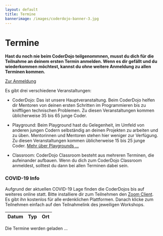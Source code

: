 ```yaml
---
layout: default
title: Termine
bannerimage: /images/coderdojo-banner-3.jpg
---
```


# Termine

**Hast du noch nie beim CoderDojo teilgenommnen, musst du dich für die Teilnahme an deinem ersten Termin anmelden. Wenn es dir gefällt und du wiederkommen möchtest, kannst du ohne weitere Anmeldung zu allen Terminen kommen.**

<p class="text-center"><a class="btn btn-material-light-blue-700" href="/anmeldung.html">Zur Anmeldung</a></p>

Es gibt drei verschiedene Veranstaltungen:

- <span class="type-coderdojo">CoderDojo</span>: Das ist unsere Hauptveranstaltung. Beim CoderDojo helfen dir Mentoren von deinen ersten Schritten im Programmieren bis zu kniffligen technischen Problemen. Zu diesen Veranstaltungen kommen üblicherweise 35 bis 65 junge Coder.

- <span class="type-playground">Playground</span>: Beim Playground hast du Gelegenheit, im Umfeld von anderen jungen Codern selbständig an deinen Projekten zu arbeiten und zu üben. Mentorinnen und Mentoren stehen hier weniger zur Verfügung. Zu diesen Veranstaltungen kommen üblicherweise 15 bis 25 junge Coder. [Mehr über Playgrounds&nbsp;...](/infos/playground.html)

- <span class="type-classroom">Classroom</span>: CoderDojo Classroom besteht aus mehreren Terminen, die aufeinander aufbauen. Wenn du dich zum CoderDojo Classroom anmeldest, solltest du dann bei allen Terminen dabei sein.

<div class="corona-info">
<h3>COVID-19 Info</h3>
Aufgrund der aktuellen COVID-19 Lage finden die CoderDojos bis auf weiteres online statt. Bitte installiere dir zum Teilnehmen den <a href="https://zoom.us/download" target="_blank">Zoom Client</a>. Es gibt ihn kostenlos für alle erdenklichen Plattformen. Danach klicke zum Teilnehmen einfach auf den Teilnahmelink des jeweiligen Workshops.</div>

<table class="table" id="eventsTable">
	<thead>
		<tr>
			<th>Datum</th>
			<th>Typ</th>
			<th>Ort</th>
		</tr>
	</thead>
	<tbody>
	</tbody>
</table>

<p class="loadingText">Die Termine werden geladen ...</p>

<script language="javascript">
	Date.prototype.addDays = function(days) {
		var dat = new Date(this.valueOf());
		dat.setDate(dat.getDate() + days);
		return dat;
	}

	var eventsTable = $("#eventsTable");

	$.get("https://participants-management-service.azurewebsites.net/api/events/?past=false", function(data) {
		var additionalEvents = [
			{ date: new Date(2017, 6, 7), title: "Sommerferien 2017", type: "header" },
			{ date: new Date(2017, 6, 13), title: "Sommerferien 2017", type: "header" },
			{ date: new Date(2017, 8, 14), title: "Wintersemester 2017 / 2018", type: "header" }
		].filter(function(event) { return event.date >= new Date(); });
		
		data = data.concat(additionalEvents).sort(function(a, b) {
			a = new Date(a.date);
			b = new Date(b.date);
			return a > b ? 1 : a < b ? -1 : 0;
		});

		var row = "<tr>";
		row += "<td>Freitag, 15. Mai 2020</td>";
		row += "<td class='type-coderdojo'>CoderDojo Online</td>";
		row += "<td>";

		var workshops = [];

		workshops.push({
			time: "13:45 - 15:45",
			title: "Dynamische Webseite mit Node.js",
			description: "Dynamischen Webseiten sind in der Lage sich Informationen zu merken und diese zu verarbeiten, weil unser Code nicht nur im Browser sondern auch am Webserver selbst ausgeführt wird. Das gibt uns Möglichkeiten, die man mit statischen Webseiten nicht hat. Wir werden an unserer ChatApp weiterarbeiten.",
			prerequisites: "<p>Grundlegende Kenntnisse:</p><ul><li>beim Programmieren (z.B. mit JavaScript, Java, C#, C++, ...)</li><li>HTML</li></ul><p>Software:</p><ul><li>einen Texteditor wie z.B. <a href=\"https://notepad-plus-plus.org/\" target=\"_blank\">Notepad++</a>, <a href=\"https://code.visualstudio.com/\" target=\"_blank\">Visual Studio Code</a></li><li><a href=\"https://nodejs.org/en/download/\" target=\"_blank\">Node.js</a></li></ul>",
			mentors: ["Thomas"],
			link: "https://us02web.zoom.us/j/81407411826?pwd=SVlNWlJuTmIvaitEaHhjT3hDenljZz09"
		});

		workshops.push({
			time: "13:45 - 15:45",
			title: "Virtuelles Elektronikbasteln",
			description: "Wir werden werden mit vier Widerständen einen sogenannte Messbrücke aufbauen und die Spannung und den Strom messen und die Effekte besprechen. Mit dem Arduino machen wir diesesmal einen Rauchmelder mit einem Gassensor und vergleichen den Blockcode mit den Textcode.",
			prerequisites: "Ein Computer mit <a href=\"https://www.tinkercad.com\" target=\"_blank\">Tinkercad</a> Zugang.",
			mentors: ["Günther", "Michael"],
			link: "https://us02web.zoom.us/j/88265661736?pwd=aFUrUHRFQ3U5OFRPQ2Q3aWd2UWdLUT09"
		});

		workshops.push({
			time: "13:45 - 15:45",
			title: "Microbit Einsteiger",
			description: "Auf einem virtuellen oder wenn bei euch vorhanden echten Micro:bit werden wir ein Einsteiger gerechtes Projekt gemeinsam umsetzen und wenn Zeit bleibt einfach weiter dran tüfteln.",
			prerequisites: "<ul><li>Installiertes <a href=\"https://www.microsoft.com/de-at/p/makecode-for-micro-bit/9pjc7sv48lcx?rtc=1#activetab=pivot:overviewtab\" target=\"_blank\">MakeCode for micro:bit</a></li><li>oder <a href=\"https://makecode.microbit.org/\" target=\"_blank\">Onlinevariante von MakeCode for micro:bit</a></li></ul>",
			mentors: ["Daniel"],
			link: "https://us02web.zoom.us/j/84399293341?pwd=dkV1VGErU1F4TjAyTXJUdFMwRit4dz09"
		});

		workshops.push({
			time: "13:45 - 15:45",
			title: "Minecraft Redstone",
			description: "Diese Woche wird es wieder technischer! Wir werden uns verschiedene Kombinationsschlösser ansehen, die schnell sehr kompliziert werden können :)",
			prerequisites: "Ihr braucht einen offiziellen Minecraft Account und die Java-Minecraft Version 1.15.2 installiert. Wir werden auf einem gemeinsamen Server unsere Übungen machen.",
			mentors: ["Matthias", "Jan"],
			link: "https://us02web.zoom.us/j/84022879780?pwd=RiszWmpPM1oyL1h4Nmh5ZDN4c21QUT09"
		});

		workshops.push({
			time: "13:45 - 15:45",
			title: "Scratch Hacking mit Node.js und TypeScript",
			description: "Letzte Woche haben wir das Dateiformat von Scratch zerlegt und dabei etwas über ZIP-Archive und JSON gelernt. Anschließend haben wir das Grundgerüst unseres Node.js-Programms zum Generieren eines Scratch-Spiels mit Code gebaut. Diese Woche machen wir mit dem eigentlichen, automatischen Bauen des Scratch-Spiels weiter. Alle Coder von letzter Woche sind eingeladen, wieder mitzumachen. Quereinsteigen ist aber auf jeden Fall auch möglich.",
			prerequisites: "<ul><li>Ein wenig Programmiererfahrung mit JavaScript, TypeScript, Java, C# oder einer ähnlichen Programmiersprache</li><li>Mikrofon und idealerweise Webcam, da wir viel über Coding-Konzepte reden werden</li><li><a href=\"https://nodejs.org/\" target=\"_blank\">Node.js</a></li><li><a href=\"https://code.visualstudio.com/\" target=\"_blank\">Visual Studio Code</a></li></ul>",
			mentors: ["Rainer", "Karin"],
			link: "https://us02web.zoom.us/j/84300080892?pwd=MjlReDBKL2p4N0xxNW9paERxSENSQT09"
		});

		workshops.push({
			time: "16:00 - 18:00",
			title: "Python für AnfängerInnen",
			description: "Nachdem wir letzte Woche erste Schritte in Python gemacht haben, werden wir dieses Mal mit Tkinter einen Alien zeichnen und programmieren.",
			prerequisites: "<ul><li>Aktuelle Version von <a href=\"https://www.python.org/downloads/\" target=\"_blank\">Python</a></li></ul>",
			mentors: ["Sonja"],
			link: "https://us02web.zoom.us/j/82206885442?pwd=UTBZT2s5bXhxamZwSG1EMjBndXR5UT09"
		});

		workshops.push({
			time: "16:00 - 18:00",
			title: "Scratch Packman",
			description: "Du hast schon deine ersten Projekte mit Scratch hinter dir? Wir werden diesmal den Klassiker Pacman in Scratch realisieren.",
			prerequisites: "<ul><li>Installiertes <a href=\"https://scratch.mit.edu/download\" target=\"_blank\">Scratch</a></li><li>oder <a href=\"https://scratch.mit.edu/\" target=\"_blank\">Onlinevariante von Scratch</a></li></ul>",
			mentors: ["Sonja"],
			link: "https://us02web.zoom.us/j/84433172231?pwd=aWh2b2plQmNqSWhYYllNbWNVdU1hQT09"
		});

		workshops.push({
			time: "16:00 - 18:00",
			title: "Web-Entwicklung mit Hugo",
			description: "Wenn du schon etwas Ahnung von HTML und CSS hast, kannst du mit Karin in diesem Workshop lernen, wie man hübsche und vor allem schnelle Webseiten erstellen kann. Karin zeigt, wie der Open-Source Webseiten-Generator Hugo funktioniert und man damit seine Homepage wie ein echter Profi aufbaut.",
			prerequisites: "<ul><li>Visual Studio Code: <a href=\"https://code.visualstudio.com/\" target=\"_blank\">https://code.visualstudio.com/</a></li><li><a href=\"https://github.com/gohugoio/hugo/releases/tag/v0.70.0\" target=\"_blank\">Hugo herunterladen</a></li></ul>",
			mentors: ["Karin", "Rainer"],
			link: "https://us02web.zoom.us/j/81510541132?pwd=UnU3aTNiRlgvOUtzZ0ZvZWxjRThodz09"
		});
		
		/*

		workshops.push({
			time: "16:00 - 18:00",
			title: "Java",
			description: "Wir werden unserem Spiel beibringen Kollisionen zu erkennen.",
			prerequisites: "<ul><li><a href=\"https://www.jetbrains.com/de-de/idea/download/#section=windows\" target=\"_blank\">IntelliJ IDEA (Community Edition)</a></li><li><a href=\"https://git-scm.com/download/win\" target=\"_blank\">Git</a></li></ul>",
			mentors: ["Thomas"],
			link: "https://zoom.us/j/92032918488"
		});

		*/

		workshops.forEach(function(w) {
			row += "<p><span class=\"workshop-title\">" + w.time + " " + w.title + "</span></p><p>" + w.description + "</p><p><b>Voraussetzungen</b></p><p>" + w.prerequisites + "</p><p><b>Mentoren:</b> " + w.mentors.join(", ") + "</p><p><b>Link zum Teilnehmen:</b> <a href='" + w.link + "' target='_blank'>" + w.link + "</a></p>";
		});

		row += "</td>";
		row += "</tr>";

		eventsTable.append(row);

		data.filter(function(event) { return moment(new Date(event.date)).startOf("day").format('YYYY-MM-DD') != '2020-05-15'; }).forEach(function(event) {
			var row = "";

			if (event.type == "header") {
				row = "<tr class='subtitle'><td colspan='3'>" + event.title + "</td></tr>";
			} else {
				var date = moment(new Date(event.date)).startOf("day");
				var formattedDate = date.format("YYYY-MM-DD");

				/*row = "<tr";
				if (event.type == "playground") {
					row += " class='playground'";
				} else if (event.type == "bootcamp") {
					row += " class='bootcamp'";
				} else {
					row += " class='coderdojo'";
				}*/

				row += "<tr>";
				if (event.type == "classroom") {
					row += "<td>";
                    for (var i = 0; i < event.dates.length; i++) {
                        var classroomDate = moment(new Date(event.dates[i])).startOf("day");
                        row += "<span class='nowrap'>" + classroomDate.format("dddd, DD. MMMM YYYY") + "</span>" + "<br/>";
						if (event.title == "Elektronik") {
							row += "15:00 - 17:30<br/>";
						} else {
							row += "16:00 - 18:00<br/>";
						}
                    }
                    row += "</td>";
				} else if (event.type == "bootcamp") {
					row += "<td><span class='nowrap'>" + date.format("dddd, DD. MMMM YYYY") + "</span><br/>13:30 - 18:30</td>";
				} else {
					row += "<td><span class='nowrap'>" + date.format("dddd, DD. MMMM YYYY") + "</span><br/>16:00 - 18:00</td>";
				}

				if (event.type == "playground") {
					row += "<td class='type-playground'>Playground";
				} else if (event.type == "bootcamp") {
					row += "<td class='type-bootcamp'>Bootcamp";
                } else if (event.type == "classroom") {
					row += "<td class='type-classroom'>Classroom";
				} else {
					row += "<td class='type-coderdojo'>CoderDojo";
				}
				row += "</td>";

				row += "<td>";

                if (event.type == "classroom") {
                    row += "<b>CoderDojo Classroom - " + event.title + "</b>";
                    row += "<br/><br/>";
                    row += event.description;
                    row += "<br/><br/>";
                    var mailBody = "Hallo CoderDojo Team,%0D%0A%0D%0Aich möchte mich zum Kurs CoderDojo Classroom - " + event.title + " anmelden.%0D%0A%0D%0AVorname: %0D%0ANachname: %0D%0AAlter: %0D%0A";
                    row += "<b>Anmeldung unter <a href='mailto:info@coderdojo-linz.org?subject=Anmeldung zu CoderDojo Classroom - " + event.title + "&body=" + mailBody + "'>info@coderdojo-linz.org</a></b>";
                    row += "<br/><br/>";
                } else if (event.type == "bootcamp") {
					row += "<b>" + event.title + "</b>";
                    row += "<br/><br/>";
                    row += event.description;
                    row += "<br/><br/>";
					row += "<b><a href=\"https://www.globalazurebootcamp.at/junior-bootcamp/\" target=\"_blank\">Weitere Infos ...</a></b>";
					row += "<br/><br/>";
				}

				/*if (event.type == "playground") {
					row += "Playground<br/>";
				} else if (event.type == "bootcamp") {
					row += "Junior Bootcamp - im Rahmen des <a href='https://coding-club-linz.github.io/global-azure-bootcamp-2017/junior-bootcamp.html' target='_blank'>Global Azure Bootcamps</a><br/>";
					row += "für junge Coder ab 13 Jahren<br/>";
				} else {
					row += "CoderDojo<br/>";
				}*/
				
				if (event.location) {
					row += event.location;
				} else {
					if (event.type == "playground") {
						row += "<a href=\"http://www.linz.at/wissensturm/anreise.asp\" target=\"_blank\">Wissensturm</a>, Raum 10.02, Kärtnerstraße 26, 4020 Linz";
					} else {
						row += "<a href=\"http://www.linz.at/wissensturm/anreise.asp\" target=\"_blank\">Wissensturm</a>, Veranstaltungssaal E09, Kärtnerstraße 26, 4020 Linz";
					}
				}

				if (event.sponsor) {
					row += "<br/><span class=\"sponsor\">Sponsored by " + event.sponsor + "</a>";
				}

				row += "</td>";
		
				row += "</tr>";
			}

			eventsTable.append(row);
		});

		$(".loadingText").hide();
	});
</script>
